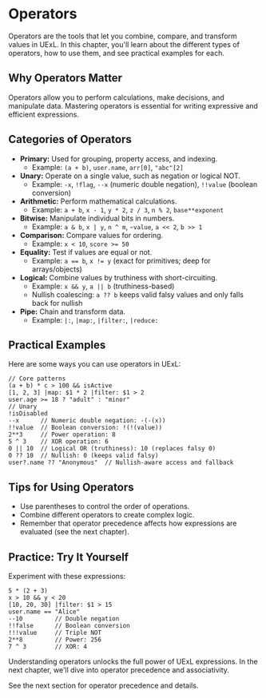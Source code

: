 # Operators

Operators are the tools that let you combine, compare, and transform values in UExL. In this chapter, you'll learn about the different types of operators, how to use them, and see practical examples for each.

## Why Operators Matter
Operators allow you to perform calculations, make decisions, and manipulate data. Mastering operators is essential for writing expressive and efficient expressions.

## Categories of Operators
- **Primary:** Used for grouping, property access, and indexing.
  - Example: `(a + b)`, `user.name`, `arr[0]`, `"abc"[2]`
- **Unary:** Operate on a single value, such as negation or logical NOT.
  - Example: `-x`, `!flag`, `--x` (numeric double negation), `!!value` (boolean conversion)
- **Arithmetic:** Perform mathematical calculations.
  - Example: `a + b`, `x - 1`, `y * 2`, `z / 3`, `n % 2`, `base**exponent`
- **Bitwise:** Manipulate individual bits in numbers.
  - Example: `a & b`, `x | y`, `n ^ m`, `~value`, `a << 2`, `b >> 1`
- **Comparison:** Compare values for ordering.
  - Example: `x < 10`, `score >= 50`
- **Equality:** Test if values are equal or not.
  - Example: `a == b`, `x != y` (exact for primitives; deep for arrays/objects)
- **Logical:** Combine values by truthiness with short-circuiting.
  - Example: `x && y`, `a || b` (truthiness-based)
  - Nullish coalescing: `a ?? b` keeps valid falsy values and only falls back for nullish
- **Pipe:** Chain and transform data.
  - Example: `|:`, `|map:`, `|filter:`, `|reduce:`

## Practical Examples
Here are some ways you can use operators in UExL:
```
// Core patterns
(a + b) * c > 100 && isActive
[1, 2, 3] |map: $1 * 2 |filter: $1 > 2
user.age >= 18 ? "adult" : "minor"
// Unary
!isDisabled
--x      // Numeric double negation: -(-(x))
!!value  // Boolean conversion: !(!(value))
2**3     // Power operation: 8
5 ^ 3    // XOR operation: 6
0 || 10  // Logical OR (truthiness): 10 (replaces falsy 0)
0 ?? 10  // Nullish: 0 (keeps valid falsy)
user?.name ?? "Anonymous"  // Nullish-aware access and fallback
```

## Tips for Using Operators
- Use parentheses to control the order of operations.
- Combine different operators to create complex logic.
- Remember that operator precedence affects how expressions are evaluated (see the next chapter).

## Practice: Try It Yourself
Experiment with these expressions:
```
5 * (2 + 3)
x > 10 && y < 20
[10, 20, 30] |filter: $1 > 15
user.name == "Alice"
--10         // Double negation
!!false      // Boolean conversion
!!!value     // Triple NOT
2**8         // Power: 256
7 ^ 3        // XOR: 4
```

Understanding operators unlocks the full power of UExL expressions. In the next chapter, we'll dive into operator precedence and associativity.

See the next section for operator precedence and details.